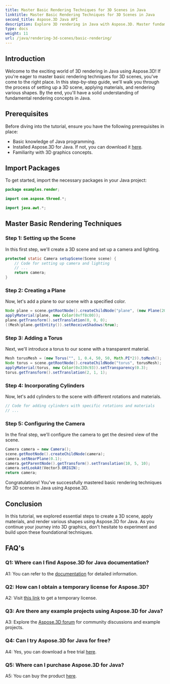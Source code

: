 ```yaml
---
title: Master Basic Rendering Techniques for 3D Scenes in Java
linktitle: Master Basic Rendering Techniques for 3D Scenes in Java
second_title: Aspose.3D Java API
description: Explore 3D rendering in Java with Aspose.3D. Master fundamental techniques, set up scenes, and render shapes seamlessly. Elevate your Java programming skills in 3D graphics.
type: docs
weight: 11
url: /java/rendering-3d-scenes/basic-rendering/
---
```

## Introduction

Welcome to the exciting world of 3D rendering in Java using Aspose.3D! If you're eager to master basic rendering techniques for 3D scenes, you've come to the right place. In this step-by-step guide, we'll walk you through the process of setting up a 3D scene, applying materials, and rendering various shapes. By the end, you'll have a solid understanding of fundamental rendering concepts in Java.

## Prerequisites

Before diving into the tutorial, ensure you have the following prerequisites in place:

- Basic knowledge of Java programming.
- Installed Aspose.3D for Java. If not, you can download it [here](https://releases.aspose.com/3d/java/).
- Familiarity with 3D graphics concepts.

## Import Packages

To get started, import the necessary packages in your Java project:

```java
package examples.render;

import com.aspose.threed.*;

import java.awt.*;
```

## Master Basic Rendering Techniques

### Step 1: Setting up the Scene

In this first step, we'll create a 3D scene and set up a camera and lighting.

```java
protected static Camera setupScene(Scene scene) {
    // Code for setting up camera and lighting
    // ...
    return camera;
}
```

### Step 2: Creating a Plane

Now, let's add a plane to our scene with a specified color.

```java
Node plane = scene.getRootNode().createChildNode("plane", (new Plane(20, 20)).toMesh());
applyMaterial(plane, new Color(0xff8c00));
plane.getTransform().setTranslation(0, 0, 0);
((Mesh)plane.getEntity()).setReceiveShadows(true);
```

### Step 3: Adding a Torus

Next, we'll introduce a torus to our scene with a transparent material.

```java
Mesh torusMesh = (new Torus("", 1, 0.4, 50, 50, Math.PI*2)).toMesh();
Node torus = scene.getRootNode().createChildNode("torus", torusMesh);
applyMaterial(torus, new Color(0x330c93)).setTransparency(0.3);
torus.getTransform().setTranslation(2, 1, 1);
```

### Step 4: Incorporating Cylinders

Now, let's add cylinders to the scene with different rotations and materials.

```java
// Code for adding cylinders with specific rotations and materials
// ...
```

### Step 5: Configuring the Camera

In the final step, we'll configure the camera to get the desired view of the scene.

```java
Camera camera = new Camera();
scene.getRootNode().createChildNode(camera);
camera.setNearPlane(0.1);
camera.getParentNode().getTransform().setTranslation(10, 5, 10);
camera.setLookAt(Vector3.ORIGIN);
return camera;
```

Congratulations! You've successfully mastered basic rendering techniques for 3D scenes in Java using Aspose.3D.

## Conclusion

In this tutorial, we explored essential steps to create a 3D scene, apply materials, and render various shapes using Aspose.3D for Java. As you continue your journey into 3D graphics, don't hesitate to experiment and build upon these foundational techniques.

## FAQ's

### Q1: Where can I find Aspose.3D for Java documentation?

A1: You can refer to the [documentation](https://reference.aspose.com/3d/java/) for detailed information.

### Q2: How can I obtain a temporary license for Aspose.3D?

A2: Visit [this link](https://purchase.aspose.com/temporary-license/) to get a temporary license.

### Q3: Are there any example projects using Aspose.3D for Java?

A3: Explore the [Aspose.3D forum](https://forum.aspose.com/c/3d/18) for community discussions and example projects.

### Q4: Can I try Aspose.3D for Java for free?

A4: Yes, you can download a free trial [here](https://releases.aspose.com/).

### Q5: Where can I purchase Aspose.3D for Java?

A5: You can buy the product [here](https://purchase.aspose.com/buy).
